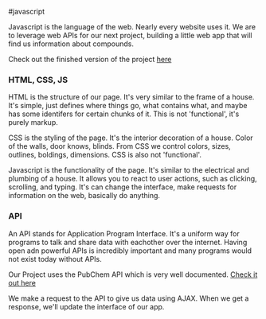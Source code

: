 #javascript

Javascript is the language of the web. Nearly every website uses it. We are to leverage web APIs for our next project, building a little web app that will find us information about compounds.

Check out the finished version of the project [here](
http://stolksdorf.github.io/BGSAWorkshop/Javascript/compounds/)



### HTML, CSS, JS
HTML is the structure of our page. It's very similar to the frame of a house. It's simple, just defines where things go, what contains what, and maybe has some identifers for certain chunks of it. This is not 'functional', it's purely markup.

CSS is the styling of the page. It's the interior decoration of a house. Color of the walls, door knows, blinds. From CSS we control colors, sizes, outlines, boldings, dimensions. CSS is also not 'functional'.

Javascript is the functionality of the page. It's similar to the electrical and plumbing of a house. It allows you to react to user actions, such as clicking, scrolling, and typing. It's can change the interface, make requests for information on the web, basically do anything.



### API

An API stands for Application Program Interface. It's a uniform way for programs to talk and share data with eachother over the internet. Having open adn powerful APIs is incredibly important and many programs would not exist today without APIs.

Our Project uses the PubChem API which is very well documented. [Check it out here](https://pubchem.ncbi.nlm.nih.gov/pug_rest/PUG_REST.html)

We make a request to the API to give us data using AJAX. When we get a response, we'll update the interface of our app.

